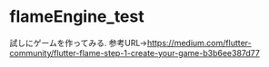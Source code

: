 # flameEngine_test
試しにゲームを作ってみる. 
参考URL->https://medium.com/flutter-community/flutter-flame-step-1-create-your-game-b3b6ee387d77
